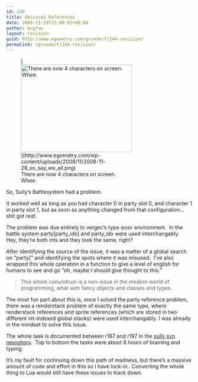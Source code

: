 ```yaml
---
id: 246
title: Obscured References
date: 2008-11-29T13:40:03+00:00
author: mcgrue
layout: revision
guid: http://www.egometry.com/gruedorf/244-revision/
permalink: /gruedorf/244-revision/
---
```

<figure id="attachment_245" style="width: 300px" class="wp-caption alignright">[<img class="size-medium wp-image-245" title="2008-11-29_so_say_we_all" src="http://www.egometry.com/wp-content/uploads/2008/11/2008-11-29_so_say_we_all-300x237.png" alt="There are now 4 characters on screen.  Whee." width="300" height="237" srcset="https://www.egometry.com/i/2008/11/2008-11-29_so_say_we_all-300x237.png 300w, https://www.egometry.com/i/2008/11/2008-11-29_so_say_we_all.png 648w" sizes="(max-width: 300px) 85vw, 300px" />](http://www.egometry.com/wp-content/uploads/2008/11/2008-11-29_so_say_we_all.png)<figcaption class="wp-caption-text">There are now 4 characters on screen. Whee.</figcaption></figure> 

So, Sully&#8217;s Battlesystem had a problem.

It worked well as long as you had character 0 in party slot 0, and character 1 in party slot 1, but as soon as anything changed from that configuration&#8230; shit got _real_.

The problem was due entirely to vergec&#8217;s type-poor environment.  In the battle system party[party\_idx] and party\_idx were used interchangably.  Hey, they&#8217;re both ints and they look the same, right?

After identifying the source of the issue, it was a matter of a global search on &#8220;party[&#8221; and identifying the spots where it was misused.  I&#8217;ve also wrapped this whole operation in a function to give a level of english for humans to see and go &#8220;oh, maybe I should give thought to this.&#8221;

> This whole conundrum is a non-issue in the modern world of programming, what with fancy objects and classes and types.

The most fun part about this is, once I solved the party reference problem, there was a renderstack problem of exactly the same type, where renderstack references and sprite references (which are stored in two different int-indexed global stacks) were used interchangably. I was already in the mindset to solve this issue.

The whole task is documented between r187 and r197 in the [sully svn repository](http://www.verge-rpg.com/svn/sully/).  Top to bottom the tasks were about 8 hours of braining and typing.

It&#8217;s my fault for continuing down this path of madness, but there&#8217;s a massive amount of code and effort in this so I have lock-in.  Converting the whole thing to Lua would still have these issues to track down.